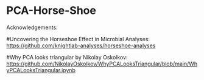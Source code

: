 # PCA-Horse-Shoe

Acknowledgements:

#Uncovering the Horseshoe Effect in Microbial Analyses:
https://github.com/knightlab-analyses/horseshoe-analyses

#Why PCA looks triangular by Nikolay Oskolkov:
https://github.com/NikolayOskolkov/WhyPCALooksTriangular/blob/main/WhyPCALooksTriangular.ipynb

